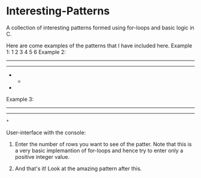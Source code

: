 # Interesting-Patterns
A collection of interesting patterns formed using for-loops and basic logic in C.
 
Here are come examples of the patterns that I have included here.
Example 1:
1 
2 3
4 5 6
Example 2:
* * * *
* * * 
* *
*
Example 3:
* * * * *
  * * *
    *
  
User-interface with the console:

1. Enter the number of rows you want to see of the patter.
Note that this is a very basic implemantion of for-loops and hence try to enter only a positive integer value.

2. And that's it! Look at the amazing pattern after this.


